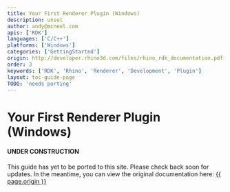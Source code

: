 ```yaml
---
title: Your First Renderer Plugin (Windows)
description: unset
author: andy@mcneel.com
apis: ['RDK']
languages: ['C/C++']
platforms: ['Windows']
categories: ['GettingStarted']
origin: http://developer.rhino3d.com/files/rhino_rdk_documentation.pdf
order: 3
keywords: ['RDK', 'Rhino', 'Renderer', 'Development', 'Plugin']
layout: toc-guide-page
TODO: 'needs porting'
---
```


# Your First Renderer Plugin (Windows)

<div class="bs-callout bs-callout-danger">
  <h4>UNDER CONSTRUCTION</h4>
  <p>This guide has yet to be ported to this site.  Please check back soon for updates.  
  In the meantime, you can view the original documentation here:
  <a href="{{ page.origin }}">{{ page.origin }}</a></p>
</div>
